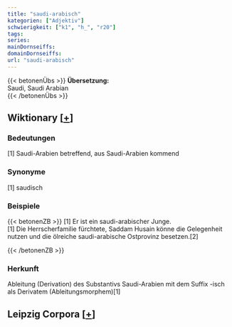 ```yaml
---
title: "saudi-arabisch"
kategorien: ["Adjektiv"]
schwierigkeit: ["k1", "h_", "r20"]
tags:
series:
mainDornseiffs:
domainDornseiffs:
url: "saudi-arabisch"
---
```


{{< betonenÜbs >}}
**Übersetzung:**  
Saudi, Saudi Arabian  
{{< /betonenÜbs >}}

## Wiktionary [[+](https://de.wiktionary.org/wiki/saudi-arabisch)]

### Bedeutungen
[1] Saudi-Arabien betreffend, aus Saudi-Arabien kommend  

### Synonyme
[1] saudisch  

### Beispiele
{{< betonenZB >}}
[1] Er ist ein saudi-arabischer Junge.  
[1] Die Herrscherfamilie fürchtete, Saddam Husain könne die Gelegenheit nutzen und die ölreiche saudi-arabische Ostprovinz besetzen.[2]  

{{< /betonenZB >}}
### Herkunft
Ableitung (Derivation) des Substantivs Saudi-Arabien mit dem Suffix -isch als Derivatem (Ableitungsmorphem)[1]  


## Leipzig Corpora [[+](https://corpora.uni-leipzig.de/en/res?word=saudi-arabisch&corpusId=deu_newscrawl-public_2018)]

